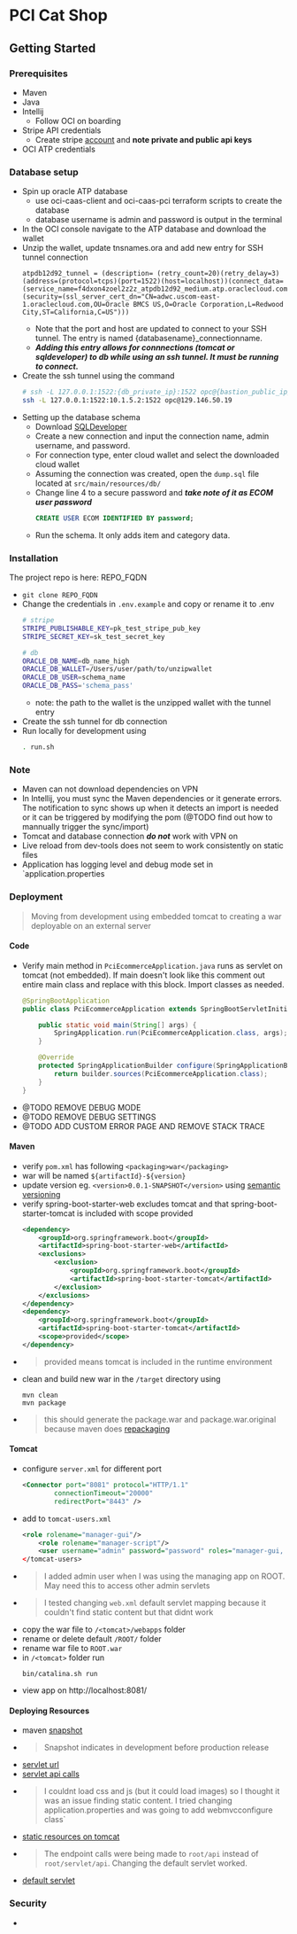 # PCI Cat Shop

## Getting Started
### Prerequisites

- Maven
- Java
- Intellij
  - Follow OCI on boarding
- Stripe API credentials
  - Create stripe [account](https://dashboard.stripe.com/test/dashboard) and **note private and public api keys**
- OCI ATP credentials

### Database setup
- Spin up oracle ATP database
  - use oci-caas-client and oci-caas-pci terraform scripts to create the database
  - database username is admin and password is output in the terminal
- In the OCI console navigate to the ATP database and download the wallet
- Unzip the wallet, update tnsnames.ora and add new entry for SSH tunnel connection
    ```text
    atpdb12d92_tunnel = (description= (retry_count=20)(retry_delay=3)(address=(protocol=tcps)(port=1522)(host=localhost))(connect_data=(service_name=f4dxon4zoel2z2z_atpdb12d92_medium.atp.oraclecloud.com))(security=(ssl_server_cert_dn="CN=adwc.uscom-east-1.oraclecloud.com,OU=Oracle BMCS US,O=Oracle Corporation,L=Redwood City,ST=California,C=US")))
    ```
  - Note that the port and host are updated to connect to your SSH tunnel. The entry is named {databasename}_connectionname.
  - ***Adding this entry allows for connnections (tomcat or sqldeveloper) to db while using an ssh tunnel. It must be running to connect.***
- Create the ssh tunnel using the command
    ```bash
    # ssh -L 127.0.0.1:1522:{db_private_ip}:1522 opc@{bastion_public_ip}
    ssh -L 127.0.0.1:1522:10.1.5.2:1522 opc@129.146.50.19
    ```
- Setting up the database schema
  - Download [SQLDeveloper](https://www.oracle.com/database/technologies/appdev/sqldeveloper-landing.html)
  - Create a new connection and input the connection name, admin username, and password. 
  - For connection type, enter cloud wallet and select the downloaded cloud wallet
  - Assuming the connection was created, open the `dump.sql` file located at `src/main/resources/db/`
  - Change line 4 to a secure password and ***take note of it as ECOM user password***
    ```sql
    CREATE USER ECOM IDENTIFIED BY password;
    ```
  - Run the schema. It only adds item and category data.


### Installation
The project repo is here: REPO_FQDN
- `git clone REPO_FQDN`
- Change the credentials in `.env.example` and copy or rename it to .env
    ```bash
    # stripe
    STRIPE_PUBLISHABLE_KEY=pk_test_stripe_pub_key
    STRIPE_SECRET_KEY=sk_test_secret_key
    
    # db
    ORACLE_DB_NAME=db_name_high
    ORACLE_DB_WALLET=/Users/user/path/to/unzipwallet
    ORACLE_DB_USER=schema_name
    ORACLE_DB_PASS='schema_pass'
    ```
    - note: the path to the wallet is the unzipped wallet with the tunnel entry
- Create the ssh tunnel for db connection
- Run locally for development using 
    ```bash
    . run.sh
    ```

### Note
- Maven can not download dependencies on VPN
- In Intellij, you must sync the Maven dependencies or it generate errors. The notification to sync shows up when it detects an import is needed or it can be triggered by modifying the pom (@TODO find out how to mannually trigger the sync/import)
- Tomcat and database connection ***do not*** work with VPN on
- Live reload from dev-tools does not seem to work consistently on static files
- Application has logging level and debug mode set in `application.properties


### Deployment
> Moving from development using embedded tomcat to creating a war deployable on an external server
#### Code
- Verify main method in `PciEcommerceApplication.java` runs as servlet on tomcat (not embedded). If main doesn't look like this comment out entire main class and replace with this block. Import classes as needed.
    ```java
    @SpringBootApplication
    public class PciEcommerceApplication extends SpringBootServletInitializer {

        public static void main(String[] args) {
            SpringApplication.run(PciEcommerceApplication.class, args);
        }

        @Override
        protected SpringApplicationBuilder configure(SpringApplicationBuilder builder) {
            return builder.sources(PciEcommerceApplication.class);
        }
    }
    ```
- @TODO REMOVE DEBUG MODE
- @TODO REMOVE DEBUG SETTINGS
- @TODO ADD CUSTOM ERROR PAGE AND REMOVE STACK TRACE

#### Maven
- verify `pom.xml` has following
    `<packaging>war</packaging>`
- war will be named `${artifactId}-${version}`
- update version eg. `<version>0.0.1-SNAPSHOT</version>` using [semantic versioning](semver.org)
- verify spring-boot-starter-web excludes tomcat and that spring-boot-starter-tomcat is included with scope provided
    ```xml
    <dependency>
        <groupId>org.springframework.boot</groupId>
        <artifactId>spring-boot-starter-web</artifactId>
        <exclusions>
            <exclusion>
                <groupId>org.springframework.boot</groupId>
                <artifactId>spring-boot-starter-tomcat</artifactId>
            </exclusion>
        </exclusions>
    </dependency>
    <dependency>
        <groupId>org.springframework.boot</groupId>
        <artifactId>spring-boot-starter-tomcat</artifactId>
        <scope>provided</scope>
    </dependency>
    ```
- > provided means tomcat is included in the runtime environment
- clean and build new war in the `/target` directory using 
    ```shell
    mvn clean
    mvn package
    ```
- > this should generate the package.war and package.war.original because maven does [repackaging](https://stackoverflow.com/questions/43641664/why-spring-boot-generates-jar-or-war-file-with-original-extension)

#### Tomcat
- configure `server.xml` for different port
    ```xml
    <Connector port="8081" protocol="HTTP/1.1"
            connectionTimeout="20000"
            redirectPort="8443" /> 
    ```
- add to `tomcat-users.xml`
    ```xml
    <role rolename="manager-gui"/>
        <role rolename="manager-script"/>
        <user username="admin" password="password" roles="manager-gui, manager-script"/>
    </tomcat-users>
    ```
- > I added admin user when I was using the managing app on ROOT. May need this to access other admin servlets
- > I tested changing `web.xml` default servlet mapping because it couldn't find static content but that didnt work
- copy the war file to `/<tomcat>/webapps` folder
- rename or delete default `/ROOT/` folder
- rename war file to `ROOT.war`
- in `/<tomcat>` folder run 
    ```shell
    bin/catalina.sh run
    ```
- view app on http://localhost:8081/


#### Deploying Resources
  - maven [snapshot](https://stackoverflow.com/questions/5901378/what-exactly-is-a-maven-snapshot-and-why-do-we-need-it)
  - > Snapshot indicates in development before production release
  - [servlet url](https://stackoverflow.com/questions/20405474/add-context-path-to-spring-boot-application)
  - [servlet api calls](https://stackoverflow.com/questions/46280399/spring-boot-rest-controller-returns-404-when-deployed-on-external-tomcat-9-serve)
  - > I couldnt load css and js (but it could load images) so I thought it was an issue finding static content. I tried changing application.properties and was going to add webmvcconfigure class`
  - [static resources on tomcat](https://stackoverflow.com/questions/41190635/css-and-js-file-not-loading-while-deploying-war-file-on-apache-tomcat)
  - > The endpoint calls were being made to `root/api` instead of `root/servlet/api`. Changing the default servlet worked.
  - [default servlet](https://stackoverflow.com/questions/14223150/mapping-a-specific-servlet-to-be-the-default-servlet-in-tomcat)


### Security
- 
